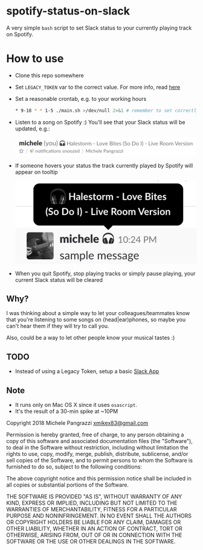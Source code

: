 spotify-status-on-slack
===

A very simple `bash` script to set Slack status to your currently playing track on Spotify.

# How to use

- Clone this repo somewhere

- Set `LEGACY_TOKEN` var to the correct value. For more info, read [here](https://api.slack.com/custom-integrations/legacy-tokens)

- Set a reasonable crontab, e.g. to your working hours

  ```bash
  * 9-18 * * 1-5 ./main.sh >/dev/null 2>&1 # remember to set correctly the path of main.sh
  ```

- Listen to a song on Spotify :) You'll see that your Slack status will be updated, e.g.:

  ![Status](docs/status.png "Status")

- If someone hovers your status the track currently played by Spotify will appear on tooltip

  ![Status hover](docs/status-hover.png "Status hover")

- When you quit Spotify, stop playing tracks or simply pause playing, your current Slack status will be cleared

## Why?

I was thinking about a simple way to let your colleagues/teammates know that you're listening to some songs on (head|ear)phones, so maybe you can't hear them if they will try to call you.

Also, could be a way to let other people know your musical tastes :)

## TODO

- Instead of using a Legacy Token, setup a basic [Slack App](https://api.slack.com/custom-integrations#migrating_to_apps)

## Note

- It runs only on Mac OS X since it uses `osascript`.
- It's the result of a 30-min spike at ~10PM

Copyright 2018 Michele Pangrazzi <xmikex83@gmail.com>

Permission is hereby granted, free of charge, to any person obtaining a copy of this software and associated documentation files (the "Software"), to deal in the Software without restriction, including without limitation the rights to use, copy, modify, merge, publish, distribute, sublicense, and/or sell copies of the Software, and to permit persons to whom the Software is furnished to do so, subject to the following conditions:

The above copyright notice and this permission notice shall be included in all copies or substantial portions of the Software.

THE SOFTWARE IS PROVIDED "AS IS", WITHOUT WARRANTY OF ANY KIND, EXPRESS OR IMPLIED, INCLUDING BUT NOT LIMITED TO THE WARRANTIES OF MERCHANTABILITY, FITNESS FOR A PARTICULAR PURPOSE AND NONINFRINGEMENT. IN NO EVENT SHALL THE AUTHORS OR COPYRIGHT HOLDERS BE LIABLE FOR ANY CLAIM, DAMAGES OR OTHER LIABILITY, WHETHER IN AN ACTION OF CONTRACT, TORT OR OTHERWISE, ARISING FROM, OUT OF OR IN CONNECTION WITH THE SOFTWARE OR THE USE OR OTHER DEALINGS IN THE SOFTWARE.